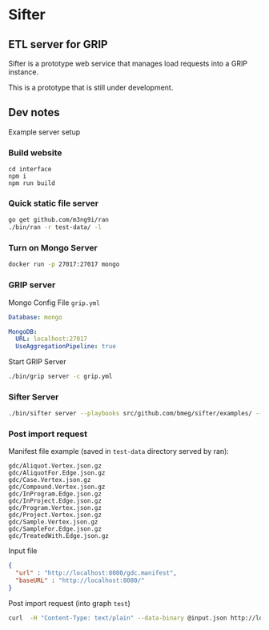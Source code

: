 
# Sifter
## ETL server for GRIP

Sifter is a prototype web service that manages load requests into a GRIP instance.

This is a prototype that is still under development.


## Dev notes
Example server setup

### Build website
```
cd interface
npm i
npm run build
```

### Quick static file server
```bash
go get github.com/m3ng9i/ran
./bin/ran -r test-data/ -l
```

### Turn on Mongo Server
```bash
docker run -p 27017:27017 mongo
```

### GRIP server
Mongo Config File `grip.yml`
```yaml
Database: mongo

MongoDB:
  URL: localhost:27017
  UseAggregationPipeline: true
```

Start GRIP Server
```bash
./bin/grip server -c grip.yml
```

### Sifter Server
```bash
./bin/sifter server --playbooks src/github.com/bmeg/sifter/examples/ --web src/github.com/bmeg/sifter/interface/build
```

### Post import request

Manifest file example (saved in `test-data` directory served by ran):
```
gdc/Aliquot.Vertex.json.gz
gdc/AliquotFor.Edge.json.gz
gdc/Case.Vertex.json.gz
gdc/Compound.Vertex.json.gz
gdc/InProgram.Edge.json.gz
gdc/InProject.Edge.json.gz
gdc/Program.Vertex.json.gz
gdc/Project.Vertex.json.gz
gdc/Sample.Vertex.json.gz
gdc/SampleFor.Edge.json.gz
gdc/TreatedWith.Edge.json.gz
```


Input file
```json
{
  "url" : "http://localhost:8080/gdc.manifest",
  "baseURL" : "http://localhost:8080/"
}
```

Post import request (into graph `test`)
```bash
curl  -H "Content-Type: text/plain" --data-binary @input.json http://localhost:8090/api/playbook/GraphManifest/test
```
